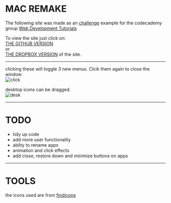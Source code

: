 MAC REMAKE
===

The following site was made as an [challenge](http://www.codecademy.com/groups/html-projects/discussions/51e3305e9c4e9d6b630069a8) example for the codecademy group [Web Development Tutorials](http://www.codecademy.com/groups/html-projects) 


To view the site just click on:<br>
[THE GITHUB VERSION](https://rawgithub.com/WaffleGnome/mac/master/main.html) <br>
or  <br>
[THE DROPBOX VERSION](https://dl.dropboxusercontent.com/u/161826274/mySites/mac/main.html) of the site.

-------------------------

clicking these will toggle 3 new menus. Clcik them again to close the window<br>
![click](https://dl.dropboxusercontent.com/u/161826274/mySites/mac/images/click.PNG)

desktop icons can be dragged.<br>
![desk](https://dl.dropboxusercontent.com/u/161826274/mySites/mac/images/desk-icon.PNG)

---------------------------

TODO
===
- tidy up code
- add more user functionality
- abilty to rename apps
- animation and click effects
- add close, restore down and minimize buttons on apps



-------------------------------


TOOLS
======


the icons used are from [findicons](http://findicons.com/)
